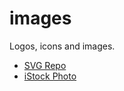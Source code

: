 # images
Logos, icons and images.

- [SVG Repo](https://www.svgrepo.com/)
- [iStock Photo](https://www.istockphoto.com/)
